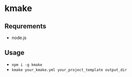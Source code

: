 # kmake

## Requrements
* node.js

## Usage
* `npm i -g kmake`
* `kmake your_kmake.yml your_project_template output_dir`